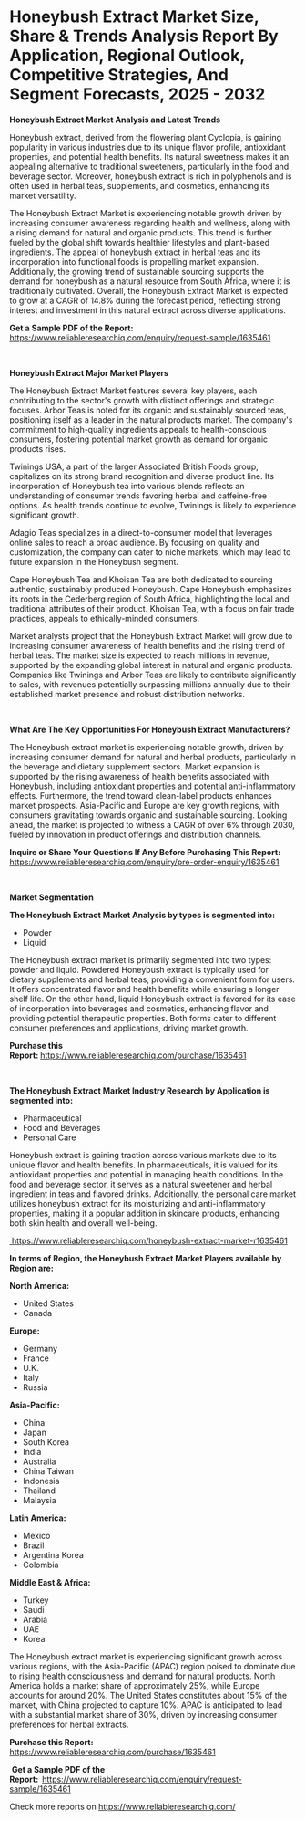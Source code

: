 <p><h1>Honeybush Extract Market Size, Share & Trends Analysis Report By Application, Regional Outlook, Competitive Strategies, And Segment Forecasts, 2025 - 2032</h1></p><p><strong>Honeybush Extract Market Analysis and Latest Trends</strong></p>
<p><p>Honeybush extract, derived from the flowering plant Cyclopia, is gaining popularity in various industries due to its unique flavor profile, antioxidant properties, and potential health benefits. Its natural sweetness makes it an appealing alternative to traditional sweeteners, particularly in the food and beverage sector. Moreover, honeybush extract is rich in polyphenols and is often used in herbal teas, supplements, and cosmetics, enhancing its market versatility.</p><p>The Honeybush Extract Market is experiencing notable growth driven by increasing consumer awareness regarding health and wellness, along with a rising demand for natural and organic products. This trend is further fueled by the global shift towards healthier lifestyles and plant-based ingredients. The appeal of honeybush extract in herbal teas and its incorporation into functional foods is propelling market expansion. Additionally, the growing trend of sustainable sourcing supports the demand for honeybush as a natural resource from South Africa, where it is traditionally cultivated. Overall, the Honeybush Extract Market is expected to grow at a CAGR of 14.8% during the forecast period, reflecting strong interest and investment in this natural extract across diverse applications.</p></p>
<p><strong>Get a Sample PDF of the Report:&nbsp;</strong> <a href="https://www.reliableresearchiq.com/enquiry/request-sample/1635461?utm_campaign=2265&utm_medium=2&utm_source=Github&utm_content=ia&utm_term=08032025&utm_id=honeybush-extract">https://www.reliableresearchiq.com/enquiry/request-sample/1635461</a></p>
<p>&nbsp;</p>
<p><strong>Honeybush Extract Major Market Players</strong></p>
<p><p>The Honeybush Extract Market features several key players, each contributing to the sector's growth with distinct offerings and strategic focuses. Arbor Teas is noted for its organic and sustainably sourced teas, positioning itself as a leader in the natural products market. The company's commitment to high-quality ingredients appeals to health-conscious consumers, fostering potential market growth as demand for organic products rises.</p><p>Twinings USA, a part of the larger Associated British Foods group, capitalizes on its strong brand recognition and diverse product line. Its incorporation of Honeybush tea into various blends reflects an understanding of consumer trends favoring herbal and caffeine-free options. As health trends continue to evolve, Twinings is likely to experience significant growth.</p><p>Adagio Teas specializes in a direct-to-consumer model that leverages online sales to reach a broad audience. By focusing on quality and customization, the company can cater to niche markets, which may lead to future expansion in the Honeybush segment.</p><p>Cape Honeybush Tea and Khoisan Tea are both dedicated to sourcing authentic, sustainably produced Honeybush. Cape Honeybush emphasizes its roots in the Cederberg region of South Africa, highlighting the local and traditional attributes of their product. Khoisan Tea, with a focus on fair trade practices, appeals to ethically-minded consumers.</p><p>Market analysts project that the Honeybush Extract Market will grow due to increasing consumer awareness of health benefits and the rising trend of herbal teas. The market size is expected to reach millions in revenue, supported by the expanding global interest in natural and organic products. Companies like Twinings and Arbor Teas are likely to contribute significantly to sales, with revenues potentially surpassing millions annually due to their established market presence and robust distribution networks.</p></p>
<p>&nbsp;</p>
<p><strong>What Are The Key Opportunities For Honeybush Extract Manufacturers?</strong></p>
<p><p>The Honeybush extract market is experiencing notable growth, driven by increasing consumer demand for natural and herbal products, particularly in the beverage and dietary supplement sectors. Market expansion is supported by the rising awareness of health benefits associated with Honeybush, including antioxidant properties and potential anti-inflammatory effects. Furthermore, the trend toward clean-label products enhances market prospects. Asia-Pacific and Europe are key growth regions, with consumers gravitating towards organic and sustainable sourcing. Looking ahead, the market is projected to witness a CAGR of over 6% through 2030, fueled by innovation in product offerings and distribution channels.</p></p>
<p><strong>Inquire or Share Your Questions If Any Before Purchasing This Report:</strong> <a href="https://www.reliableresearchiq.com/enquiry/pre-order-enquiry/1635461?utm_campaign=2265&utm_medium=2&utm_source=Github&utm_content=ia&utm_term=08032025&utm_id=honeybush-extract">https://www.reliableresearchiq.com/enquiry/pre-order-enquiry/1635461</a></p>
<p>&nbsp;</p>
<p><strong>Market Segmentation</strong></p>
<p><strong>The Honeybush Extract Market Analysis by types is segmented into:</strong></p>
<p><ul><li>Powder</li><li>Liquid</li></ul></p>
<p><p>The Honeybush extract market is primarily segmented into two types: powder and liquid. Powdered Honeybush extract is typically used for dietary supplements and herbal teas, providing a convenient form for users. It offers concentrated flavor and health benefits while ensuring a longer shelf life. On the other hand, liquid Honeybush extract is favored for its ease of incorporation into beverages and cosmetics, enhancing flavor and providing potential therapeutic properties. Both forms cater to different consumer preferences and applications, driving market growth.</p></p>
<p><strong>Purchase this Report:&nbsp;</strong><a href="https://www.reliableresearchiq.com/purchase/1635461?utm_campaign=2265&utm_medium=2&utm_source=Github&utm_content=ia&utm_term=08032025&utm_id=honeybush-extract">https://www.reliableresearchiq.com/purchase/1635461</a></p>
<p>&nbsp;</p>
<p><strong>The Honeybush Extract Market Industry Research by Application is segmented into:</strong></p>
<p><ul><li>Pharmaceutical</li><li>Food and Beverages</li><li>Personal Care</li></ul></p>
<p><p>Honeybush extract is gaining traction across various markets due to its unique flavor and health benefits. In pharmaceuticals, it is valued for its antioxidant properties and potential in managing health conditions. In the food and beverage sector, it serves as a natural sweetener and herbal ingredient in teas and flavored drinks. Additionally, the personal care market utilizes honeybush extract for its moisturizing and anti-inflammatory properties, making it a popular addition in skincare products, enhancing both skin health and overall well-being.</p></p>
<p><a href="https://www.reliableresearchiq.com/honeybush-extract-market-r1635461?utm_campaign=2265&utm_medium=2&utm_source=Github&utm_content=ia&utm_term=08032025&utm_id=honeybush-extract">&nbsp;https://www.reliableresearchiq.com/honeybush-extract-market-r1635461</a></p>
<p><strong>In terms of Region, the Honeybush Extract Market Players available by Region are:</strong></p>
<p>
    <p> <strong> North America: </strong>
        <ul>
            <li>United States</li>
            <li>Canada</li>
        </ul>
        </p> 
    <p> <strong> Europe: </strong>
        <ul>
            <li>Germany</li>
            <li>France</li>
            <li>U.K.</li>
            <li>Italy</li>
            <li>Russia</li>
        </ul>
        </p> 
    <p> <strong> Asia-Pacific: </strong>
        <ul>
            <li>China</li>
            <li>Japan</li>
            <li>South Korea</li>
            <li>India</li>
            <li>Australia</li>
            <li>China Taiwan</li>
            <li>Indonesia</li>
            <li>Thailand</li>
            <li>Malaysia</li>
        </ul>
        </p> 
    <p> <strong> Latin America: </strong>
        <ul>
            <li>Mexico</li>
            <li>Brazil</li>
            <li>Argentina Korea</li>
            <li>Colombia</li>
        </ul>
        </p> 
    <p> <strong> Middle East & Africa: </strong>
        <ul>
            <li>Turkey</li>
            <li>Saudi</li>
            <li>Arabia</li>
            <li>UAE</li>
            <li>Korea</li>
        </ul>
    </p>
    </p>
<p><p>The Honeybush extract market is experiencing significant growth across various regions, with the Asia-Pacific (APAC) region poised to dominate due to rising health consciousness and demand for natural products. North America holds a market share of approximately 25%, while Europe accounts for around 20%. The United States constitutes about 15% of the market, with China projected to capture 10%. APAC is anticipated to lead with a substantial market share of 30%, driven by increasing consumer preferences for herbal extracts.</p></p>
<p><strong>Purchase this Report: </strong><a href="https://www.reliableresearchiq.com/purchase/1635461?utm_campaign=2265&utm_medium=2&utm_source=Github&utm_content=ia&utm_term=08032025&utm_id=honeybush-extract">https://www.reliableresearchiq.com/purchase/1635461</a></p>
<p>&nbsp;<strong>Get a Sample PDF of the Report:&nbsp;&nbsp;</strong><a href="https://www.reliableresearchiq.com/enquiry/request-sample/1635461?utm_campaign=2265&utm_medium=2&utm_source=Github&utm_content=ia&utm_term=08032025&utm_id=honeybush-extract">https://www.reliableresearchiq.com/enquiry/request-sample/1635461</a></p>
<p><strong></strong></p>
<p>Check more reports on <a href="https://www.reliableresearchiq.com/?utm_campaign=2265&utm_medium=2&utm_source=Github&utm_content=ia&utm_term=08032025&utm_id=honeybush-extract">https://www.reliableresearchiq.com/</a></p>
